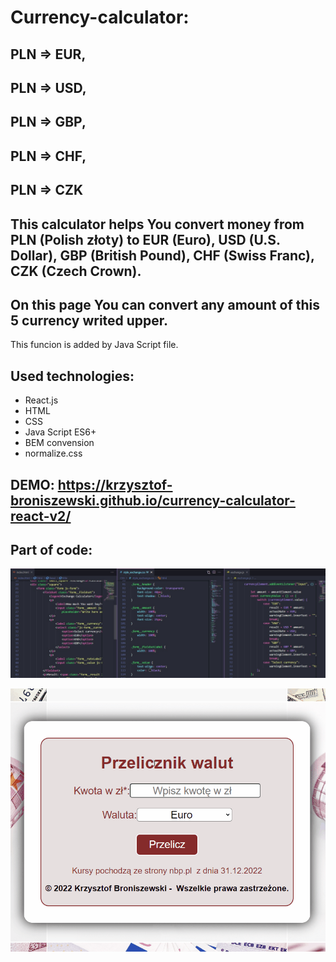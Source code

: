 # Currency-calculator: 
## PLN => EUR, 
## PLN => USD, 
## PLN => GBP,
## PLN => CHF,
## PLN => CZK

## This calculator helps You convert money from PLN (Polish złoty) to EUR (Euro), USD (U.S. Dollar), GBP (British Pound), CHF (Swiss Franc), CZK (Czech Crown).

## On this page You can convert any amount of this 5 currency writed upper.
This funcion is added by Java Script file.

## Used technologies:
- React.js
- HTML
- CSS
- Java Script ES6+
- BEM convension
- normalize.css

## DEMO: https://krzysztof-broniszewski.github.io/currency-calculator-react-v2/

## Part of code:
![Part of code](./part_of_code.jpg)

![Demo animation](./Demo.gif)


